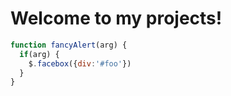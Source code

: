 # Welcome to my projects!

```javascript
function fancyAlert(arg) {
  if(arg) {
    $.facebox({div:'#foo'})
  }
}
```
